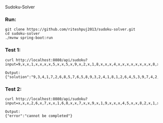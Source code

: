Sudoku-Solver

### Run:
    git clone https://github.com/riteshpuj2013/sudoku-solver.git
    cd sudoku-solver
    ./mvnw spring-boot:run

### Test 1:
    curl http://localhost:8080/api/sudoku?input=9,x,x,1,x,x,x,x,5,x,x,5,x,9,x,2,x,1,8,x,x,x,4,x,x,x,x,x,x,x,x,8,x,x,x,x,x,x,x,7,x,x,x,x,x,x,x,x,x,2,6,x,x,9,2,x,x,3,x,x,x,x,6,x,x,x,2,x,x,9,x,x,x,x,1,9,x,4,5,7,x

    Output:
    {"solution":"9,3,4,1,7,2,6,8,5,7,6,5,8,9,3,2,4,1,8,1,2,6,4,5,3,9,7,4,2,9,5,8,1,7,6,3,6,5,8,7,3,9,1,2,4,1,7,3,4,2,6,8,5,9,2,9,7,3,5,8,4,1,6,5,4,6,2,1,7,9,3,8,3,8,1,9,6,4,5,7,2"}

### Test 2:
    curl http://localhost:8080/api/sudoku?input=x,x,x,2,6,x,7,x,x,1,6,8,x,x,7,x,x,9,x,1,9,x,x,x,4,5,x,x,8,2,x,1,x,x,x,4,x,x,x,4,6,x,2,9,x,x,x,5,x,x,x,3,x,2,8,x,x,9,3,x,x,x,7,4,x,4,8,9,5,x,x,3,6,7,x,3,x,1,8,x,x

    Output:
    {"error":"cannot be completed"}

